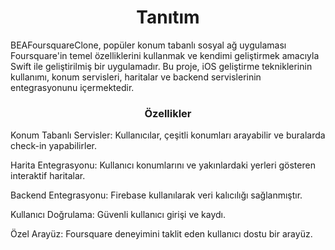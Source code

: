 <h1 align="center">Tanıtım</h1>

BEAFoursquareClone, popüler konum tabanlı sosyal ağ uygulaması Foursquare'in temel özelliklerini kullanmak ve kendimi geliştirmek amacıyla Swift ile geliştirilmiş bir uygulamadır. Bu proje, iOS geliştirme tekniklerinin kullanımı, konum servisleri, haritalar ve backend servislerinin entegrasyonunu içermektedir.

<h3 align="center">Özellikler</h3>

Konum Tabanlı Servisler: Kullanıcılar, çeşitli konumları arayabilir ve buralarda check-in yapabilirler.

Harita Entegrasyonu: Kullanıcı konumlarını ve yakınlardaki yerleri gösteren interaktif haritalar.

Backend Entegrasyonu: Firebase kullanılarak veri kalıcılığı sağlanmıştır.

Kullanıcı Doğrulama: Güvenli kullanıcı girişi ve kaydı.

Özel Arayüz: Foursquare deneyimini taklit eden kullanıcı dostu bir arayüz.
